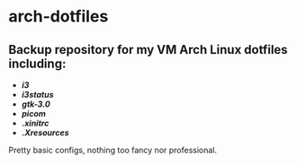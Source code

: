 # arch-dotfiles
## Backup repository for my VM Arch Linux dotfiles including:<br>
- ***i3***
- ***i3status***
- ***gtk-3.0***
- ***picom***
- ***.xinitrc***
- ***.Xresources***

Pretty basic configs, nothing too fancy nor professional.
